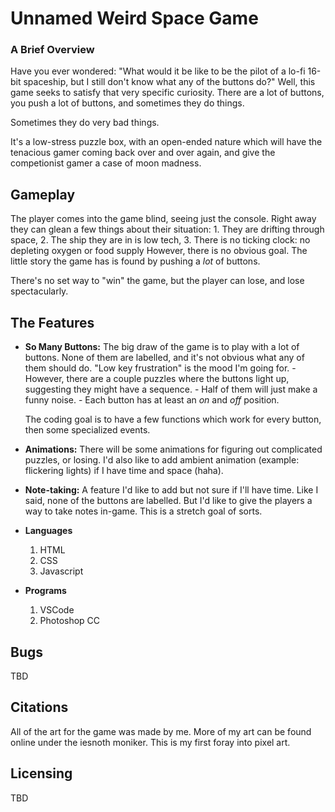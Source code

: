 # Unnamed Weird Space Game

### A Brief Overview
Have you ever wondered:
"What would it be like to be the pilot of a lo-fi 16-bit spaceship, but I still don't know what any of the buttons do?"
Well, this game seeks to satisfy that very specific curiosity.
There are a lot of buttons, you push a lot of buttons, and sometimes they do things.

Sometimes they do very bad things.

It's a low-stress puzzle box, with an open-ended nature which will have the tenacious gamer coming back over and over again, and give the competionist gamer a case of moon madness.

## Gameplay

The player comes into the game blind, seeing just the console. Right away they can glean a few things about their situation:
    1. They are drifting through space,
    2. The ship they are in is low tech,
    3. There is no ticking clock: no depleting oxygen or food supply
However, there is no obvious goal. The little story the game has is found by pushing a _lot_ of buttons.

There's no set way to "win" the game, but the player can lose, and lose spectacularly. 

## The Features

- **So Many Buttons:**
    The big draw of the game is to play with a lot of buttons. None of them are labelled, and it's not obvious what any of them should do. "Low key frustration" is the mood I'm going for.
        - However, there are a couple puzzles where the buttons light up, suggesting they might have a sequence.
        - Half of them will just make a funny noise.
        - Each button has at least an *on* and *off* position.
    
    The coding goal is to have a few functions which work for every button, then some specialized events.

- **Animations:**
    There will be some animations for figuring out complicated puzzles, or losing. I'd also like to add ambient animation (example: flickering lights) if I have time and space (haha).

- **Note-taking:** A feature I'd like to add but not sure if I'll have time. Like I said, none of the buttons are labelled. But I'd like to give the players a way to take notes in-game. This is a stretch goal of sorts.

- **Languages**
    1. HTML
    2. CSS
    3. Javascript

- **Programs**
    1. VSCode
    2. Photoshop CC

## Bugs

TBD

## Citations

All of the art for the game was made by me. More of my art can be found online under the iesnoth moniker. This is my first foray into pixel art.

## Licensing

TBD